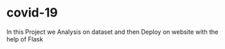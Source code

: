 # covid-19
In this Project we Analysis on dataset and then Deploy on website with the help of Flask
